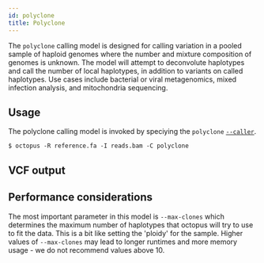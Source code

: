 ```yaml
---
id: polyclone
title: Polyclone
---
```


The `polyclone` calling model is designed for calling variation in a pooled sample of haploid genomes where the number and mixture composition of genomes is unknown. The model will attempt to deconvolute haplotypes and call the number of local haplotypes, in addition to variants on called haplotypes. Use cases include bacterial or viral metagenomics, mixed infection analysis, and mitochondria sequencing.

## Usage

The polyclone calling model is invoked by speciying the `polyclone` [`--caller`](cli.md#--caller).

```shell
$ octopus -R reference.fa -I reads.bam -C polyclone
```

## VCF output



## Performance considerations

The most important parameter in this model is `--max-clones` which determines the maximum number of haplotypes that octopus will try to use to fit the data. This is a bit like setting the 'ploidy' for the sample. Higher values of `--max-clones` may lead to longer runtimes and more memory usage - we do not recommend values above 10.